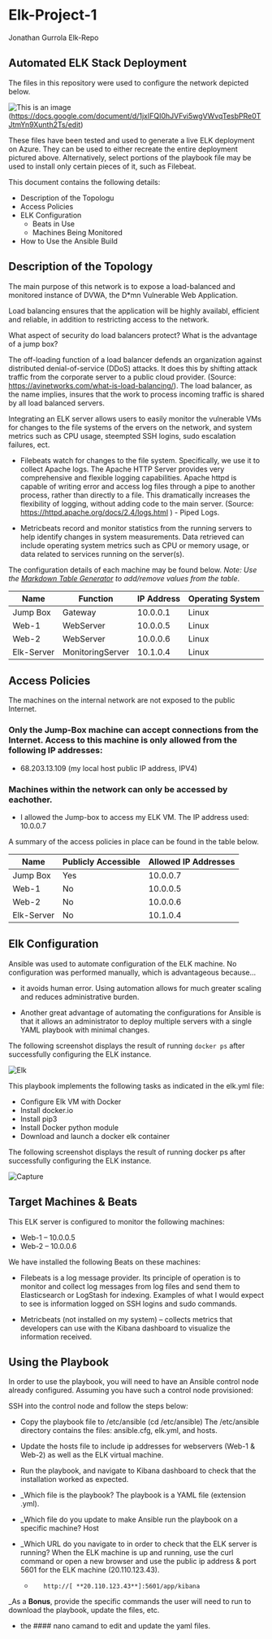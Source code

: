# Elk-Project-1
Jonathan Gurrola Elk-Repo
## Automated ELK Stack Deployment

The files in this repository were used to configure the network depicted below.

![This is an image](https://user-images.githubusercontent.com/90113483/156936776-0b93bb32-018c-461b-a604-dfd4ccf0339f.PNG)
(https://docs.google.com/document/d/1jxIFQI0hJVFvi5wgVWvqTesbPRe0TJtmYn9Xunth2Ts/edit)

These files have been tested and used to generate a live ELK deployment on Azure. They can be used to either recreate the entire deployment pictured above. Alternatively, select portions of the playbook file may be used to install only certain pieces of it, such as Filebeat.

This document contains the following details:
- Description of the Topologu
- Access Policies
- ELK Configuration
  - Beats in Use
  - Machines Being Monitored
- How to Use the Ansible Build


## Description of the Topology

The main purpose of this network is to expose a load-balanced and monitored instance of DVWA, the D*mn Vulnerable Web Application.

Load balancing ensures that the application will be highly availabl, efficient and reliable, in addition to restricting access to the network.

What aspect of security do load balancers protect? What is the advantage of a jump box?

The off-loading function of a load balancer defends an organization against distributed denial-of-service (DDoS) attacks. It does this by shifting attack traffic from the corporate server to a public cloud provider. (Source: https://avinetworks.com/what-is-load-balancing/). The load balancer, as the name implies, insures that the work to process incoming traffic is shared by all load balanced servers.

Integrating an ELK server allows users to easily monitor the vulnerable VMs for changes to the file systems of the ervers on the network, and system metrics such as CPU usage, steempted SSH logins, sudo escalation failures, ect.

- Filebeats watch for changes to the file system. Specifically, we use it to collect Apache logs. The Apache HTTP Server provides very comprehensive and flexible logging capabilities. Apache httpd is capable of writing error and access log files through a pipe to another process, rather than directly to a file. This dramatically increases the flexibility of logging, without adding code to the main server. (Source: https://httpd.apache.org/docs/2.4/logs.html ) - Piped Logs.

- Metricbeats record and monitor statistics from the running servers to help identify changes in system measurements. Data retrieved can include operating system metrics such as CPU or memory usage, or data related to services running on the server(s).

The configuration details of each machine may be found below.
_Note: Use the [Markdown Table Generator](http://www.tablesgenerator.com/markdown_tables) to add/remove values from the table_.

| Name      | Function        | IP Address | Operating System |
|-----------|-----------------|------------|------------------|
| Jump Box  | Gateway         | 10.0.0.1   | Linux            |
| Web-1     | WebServer       | 10.0.0.5   | Linux            |
| Web-2     | WebServer       | 10.0.0.6   | Linux            |
| Elk-Server| MonitoringServer| 10.1.0.4   | Linux            |

## Access Policies

The machines on the internal network are not exposed to the public Internet. 

### Only the Jump-Box machine can accept connections from the Internet. Access to this machine is only allowed from the following IP addresses:
- 68.203.13.109 (my local host public IP address, IPV4)

### Machines within the network can only be accessed by eachother.
- I allowed the Jump-box to access my ELK VM. The IP address used: 10.0.0.7

A summary of the access policies in place can be found in the table below.

| Name      | Publicly Accessible | Allowed IP Addresses |
|-----------|---------------------|----------------------|
| Jump Box  | Yes                 | 10.0.0.7             |
| Web-1     | No                  | 10.0.0.5             |
| Web-2     | No                  | 10.0.0.6             |
| Elk-Server| No                  | 10.1.0.4             |


## Elk Configuration

Ansible was used to automate configuration of the ELK machine. No configuration was performed manually, which is advantageous because...
- it avoids human error. Using automation allows for much greater scaling and reduces administrative burden.

- Another great advantage of automating the configurations for Ansible is that it allows an administrator to deploy multiple servers with a single YAML playbook with minimal changes.

The following screenshot displays the result of running `docker ps` after successfully configuring the ELK instance.

![Elk](https://user-images.githubusercontent.com/90113483/157352236-108e179d-e1f0-449b-90a2-adc8898a3e16.jpg)

This playbook implements the following tasks as indicated in the elk.yml file:

- Configure Elk VM with Docker
- Install docker.io
- Install pip3
- Install Docker python module
- Download and launch a docker elk container

The following screenshot displays the result of running docker ps after successfully configuring the ELK instance.

![Capture](https://user-images.githubusercontent.com/90113483/157354227-f01e8a85-479e-4a60-b17d-615d0141ebda.PNG)

## Target Machines & Beats
This ELK server is configured to monitor the following machines:
- Web-1 – 10.0.0.5
- Web-2 – 10.0.0.6

We have installed the following Beats on these machines:

- Filebeats is a log message provider. Its principle of operation is to monitor and collect log messages from log files and send them to Elasticsearch or LogStash for indexing. Examples of what I would expect to see is information logged on SSH logins and sudo commands.

- Metricbeats (not installed on my system) – collects metrics that developers can use with the Kibana dashboard to visualize the information received.


## Using the Playbook
In order to use the playbook, you will need to have an Ansible control node already configured. Assuming you have such a control node provisioned: 

SSH into the control node and follow the steps below:
- Copy the playbook file to /etc/ansible (cd /etc/ansible) The /etc/ansible directory contains the files: ansible.cfg, elk.yml, and hosts.
- Update the hosts file to include ip addresses for webservers (Web-1 & Web-2) as well as the ELK virtual machine.
- Run the playbook, and navigate to Kibana dashboard to check that the installation worked as expected.

- _Which file is the playbook? The playbook is a YAML file (extension .yml).                                                    
- _Which file do you update to make Ansible run the playbook on a specific machine? Host
- _Which URL do you navigate to in order to check that the ELK server is running? When the ELK machine is up and running, use the curl command or open a new browser and use the public ip address & port 5601 for the ELK machine (20.110.123.43).
   -        http://[ **20.110.123.43**]:5601/app/kibana

_As a **Bonus**, provide the specific commands the user will need to run to download the playbook, update the files, etc.
- the #### nano camand to edit and update the yaml files.
